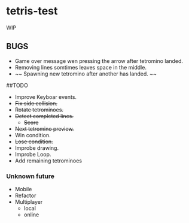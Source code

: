 # tetris-test

WIP

## BUGS
- Game over message wen pressing the arrow after tetromino landed.
- Removing lines somtimes leaves space in the middle.
- ~~ Spawning new tetromino after another has landed. ~~

##TODO

- Improve Keyboar events.
- ~~Fix side collision.~~
- ~~Rotate tetrominoes.~~
- ~~Detect completed lines.~~
	- ~~Score~~
- ~~Next tetromino preview.~~
- Win condition.
- ~~Lose condition.~~
- Improbe drawing.
- Improbe Loop.
- Add remaining tetrominoes

### Unknown future
- Mobile
- Refactor
- Multiplayer
	- local
	- online
